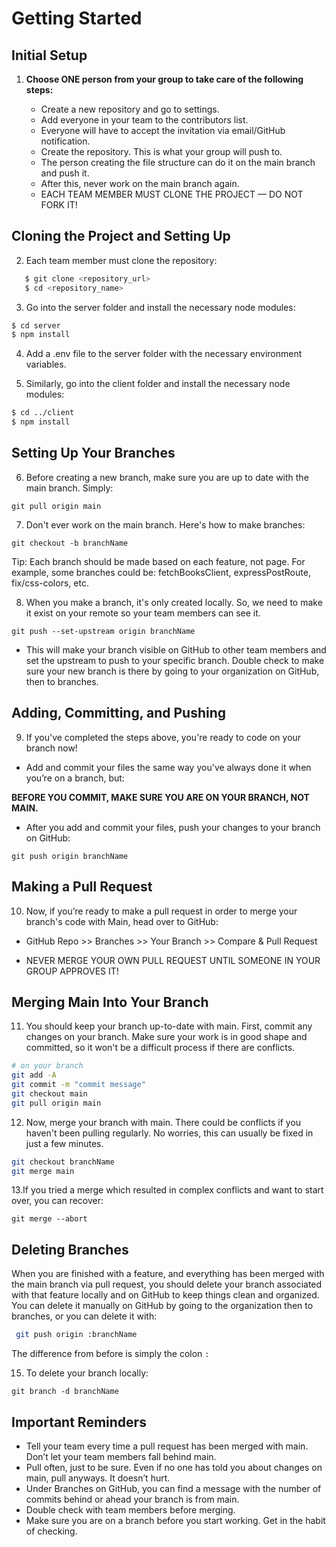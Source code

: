 # Getting Started

## Initial Setup

1. **Choose ONE person from your group to take care of the following steps:**

   - Create a new repository and go to settings.
   - Add everyone in your team to the contributors list.
   - Everyone will have to accept the invitation via email/GitHub notification.
   - Create the repository. This is what your group will push to.
   - The person creating the file structure can do it on the main branch and push it.
   - After this, never work on the main branch again.
   - EACH TEAM MEMBER MUST CLONE THE PROJECT — DO NOT FORK IT!

## Cloning the Project and Setting Up

2. Each team member must clone the repository:

```sh
   $ git clone <repository_url>
   $ cd <repository_name>
```

3. Go into the server folder and install the necessary node modules: 

```sh
$ cd server
$ npm install
```
4. Add a .env file to the server folder with the necessary environment variables.

5. Similarly, go into the client folder and install the necessary node modules:

```sh
$ cd ../client
$ npm install
```

## Setting Up Your Branches

6. Before creating a new branch, make sure you are up to date with the main branch. Simply:

`git pull origin main`

7. Don't ever work on the main branch. Here's how to make branches:

`git checkout -b branchName`

Tip: Each branch should be made based on each feature, not page. For example, some branches could be: fetchBooksClient, expressPostRoute, fix/css-colors, etc.

8. When you make a branch, it's only created locally. So, we need to make it exist on your remote so your team members can see it.

`git push --set-upstream origin branchName`

- This will make your branch visible on GitHub to other team members and set the upstream to push to your specific branch. Double check to make sure your new branch is there by going to your organization on GitHub, then to branches.

## Adding, Committing, and Pushing

9. If you've completed the steps above, you're ready to code on your branch now!

- Add and commit your files the same way you've always done it when you’re on a branch, but:

**BEFORE YOU COMMIT, MAKE SURE YOU ARE ON YOUR BRANCH, NOT MAIN.**

- After you add and commit your files, push your changes to your branch on GitHub:

`git push origin branchName`

## Making a Pull Request
10. Now, if you’re ready to make a pull request in order to merge your branch's code with Main, head over to GitHub:
- GitHub Repo >> Branches >> Your Branch >> Compare & Pull Request

- NEVER MERGE YOUR OWN PULL REQUEST UNTIL SOMEONE IN YOUR GROUP APPROVES IT!

## Merging Main Into Your Branch

11. You should keep your branch up-to-date with main. First, commit any changes on your branch. Make sure your work is in good shape and committed, so it won't be a difficult process if there are conflicts.

```sh
# on your branch
git add -A
git commit -m "commit message"
git checkout main
git pull origin main
```

12. Now, merge your branch with main. There could be conflicts if you haven't been pulling regularly. No worries, this can usually be fixed in just a few minutes.

```sh
git checkout branchName
git merge main
```

13.If you tried a merge which resulted in complex conflicts and want to start over, you can recover:

`git merge --abort`

## Deleting Branches
When you are finished with a feature, and everything has been merged with the main branch via pull request, you should delete your branch associated with that feature locally and on GitHub to keep things clean and organized. You can delete it manually on GitHub by going to the organization then to branches, or you can delete it with:

```sh
 git push origin :branchName
```

The difference from before is simply the colon `:`

15. To delete your branch locally:

`git branch -d branchName`

## Important Reminders
- Tell your team every time a pull request has been merged with main. Don’t let your team members fall behind main.
- Pull often, just to be sure. Even if no one has told you about changes on main, pull anyways. It doesn’t hurt.
- Under Branches on GitHub, you can find a message with the number of commits behind or ahead your branch is from main.
- Double check with team members before merging.
- Make sure you are on a branch before you start working. Get in the habit of checking.